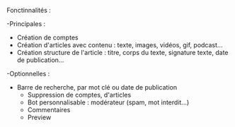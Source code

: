 Fonctinnalités :

-Principales :
  * Création de comptes
  * Création d'articles avec contenu : texte, images, vidéos, gif, podcast...
  * Création structure de l'article : titre, corps du texte, signature texte, date de publication...

-Optionnelles :
  * Barre de recherche, par mot clé ou date de publication
	* Suppression de comptes, d'articles
	* Bot personnalisable : modérateur (spam, mot interdit...)
	* Commentaires
	* Preview

